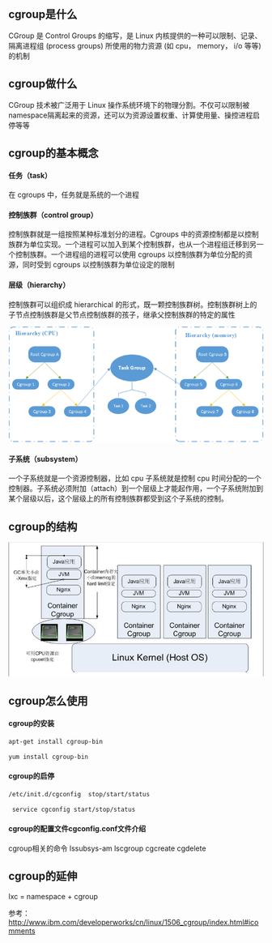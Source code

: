 ## cgroup是什么
CGroup 是 Control Groups 的缩写，是 Linux 内核提供的一种可以限制、记录、隔离进程组 (process groups) 所使用的物力资源 (如 cpu， memory， i/o 等等) 的机制



## cgroup做什么
CGroup 技术被广泛用于 Linux 操作系统环境下的物理分割。不仅可以限制被namespace隔离起来的资源，还可以为资源设置权重、计算使用量、操控进程启停等等

## cgroup的基本概念
#### 任务（task）

在 cgroups 中，任务就是系统的一个进程

#### 控制族群（control group）
控制族群就是一组按照某种标准划分的进程。Cgroups 中的资源控制都是以控制族群为单位实现。一个进程可以加入到某个控制族群，也从一个进程组迁移到另一个控制族群。一个进程组的进程可以使用 cgroups 以控制族群为单位分配的资源，同时受到 cgroups 以控制族群为单位设定的限制


#### 层级（hierarchy）

控制族群可以组织成 hierarchical 的形式，既一颗控制族群树。控制族群树上的子节点控制族群是父节点控制族群的孩子，继承父控制族群的特定的属性

![img001](pic/cgroup/img001-1603344935999.png)

#### 子系统（subsystem）

一个子系统就是一个资源控制器，比如 cpu 子系统就是控制 cpu 时间分配的一个控制器。子系统必须附加（attach）到一个层级上才能起作用，一个子系统附加到某个层级以后，这个层级上的所有控制族群都受到这个子系统的控制。

## cgroup的结构

![img002](pic/cgroup/img002-1603345027351.png)

## cgroup怎么使用

#### cgroup的安装

```
apt-get install cgroup-bin
```


```
yum install cgroup-bin
```

#### cgroup的启停

```
/etc/init.d/cgconfig  stop/start/status
```

```
 service cgconfig start/stop/status
```
#### cgroup的配置文件cgconfig.conf文件介绍


cgroup相关的命令
lssubsys-am
lscgroup
cgcreate
cgdelete



## cgroup的延伸
lxc = namespace + cgroup



参考：
http://www.ibm.com/developerworks/cn/linux/1506_cgroup/index.html#icomments